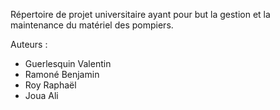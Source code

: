 Répertoire de projet universitaire ayant pour but la gestion et la maintenance du matériel des pompiers.

Auteurs : 
- Guerlesquin Valentin
- Ramoné Benjamin
- Roy Raphaël
- Joua Ali


